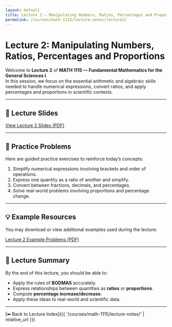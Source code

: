 ```yaml
---
layout: default
title: Lecture 2 — Manipulating Numbers, Ratios, Percentages and Proportions
permalink: /courses/math-1115/lecture-notes/lecture2/
---
```


# Lecture 2: Manipulating Numbers, Ratios, Percentages and Proportions

Welcome to **Lecture 2** of **MATH 1115 — Fundamental Mathematics for the General Sciences I**.  
In this session, we focus on the essential arithmetic and algebraic skills needed to handle numerical expressions, convert ratios, and apply percentages and proportions in scientific contexts.

---

## 📘 Lecture Slides
<a class="btn" href="{{ '/assets/pdf/math1115/lecture2-slides.pdf' | relative_url }}" target="_blank">
  View Lecture 2 Slides (PDF)
</a>

---

## 🧮 Practice Problems
Here are guided practice exercises to reinforce today’s concepts:

1. Simplify numerical expressions involving brackets and order of operations.  
2. Express one quantity as a ratio of another and simplify.  
3. Convert between fractions, decimals, and percentages.  
4. Solve real-world problems involving proportions and percentage change.

---

## 💡 Example Resources
You may download or view additional examples used during the lecture:

<a class="btn" href="{{ '/assets/pdf/math1115/lecture2-examples.pdf' | relative_url }}" target="_blank">
  Lecture 2 Example Problems (PDF)
</a>

---

## 🧾 Lecture Summary
By the end of this lecture, you should be able to:

- Apply the rules of **BODMAS** accurately.  
- Express relationships between quantities as **ratios** or **proportions**.  
- Compute **percentage increase/decrease**.  
- Apply these ideas to real-world and scientific data.

---

[⬅ Back to Lecture Index]({{ '/courses/math-1115/lecture-notes/' | relative_url }})
